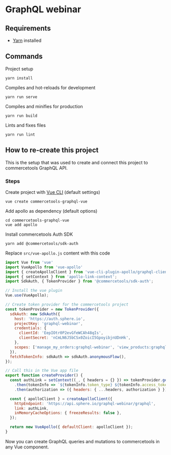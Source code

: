 # GraphQL webinar

## Requirements
- [Yarn](https://yarnpkg.com/en/) installed

## Commands

Project setup
```
yarn install
```

Compiles and hot-reloads for development
```
yarn run serve
```

Compiles and minifies for production
```
yarn run build
```

Lints and fixes files
```
yarn run lint
```

## How to re-create this project

This is the setup that was used to create and connect this project to commercetools GraphQL API.

### Steps
Create project with [Vue CLI](https://github.com/vuejs/vue-cli) (default settings)
```
vue create commercetools-graphql-vue
```

Add apollo as dependency (default options)
```
cd commercetools-graphql-vue
vue add apollo
```
Install commercetools Auth SDK
```
yarn add @commercetools/sdk-auth
```
Replace `src/vue-apollo.js` content with this code
```javascript
import Vue from 'vue'
import VueApollo from 'vue-apollo'
import { createApolloClient } from 'vue-cli-plugin-apollo/graphql-client'
import { setContext } from 'apollo-link-context';
import SdkAuth, { TokenProvider } from '@commercetools/sdk-auth';

// Install the vue plugin
Vue.use(VueApollo);

// Create token provider for the commercetools project
const tokenProvider = new TokenProvider({
  sdkAuth: new SdkAuth({
    host: 'https://auth.sphere.io',
    projectKey: 'graphql-webinar',
    credentials: {
      clientId: 'EepIOtr0P2evGfeWCAh48qIs',
      clientSecret: 'nCmLN6J5bCSx0ZoicI5GpoyibjnUDnHk',
    },
    scopes: ['manage_my_orders:graphql-webinar', 'view_products:graphql-webinar'],
  }),
  fetchTokenInfo: sdkAuth => sdkAuth.anonymousFlow(),
});

// Call this in the Vue app file
export function createProvider() {
  const authLink = setContext((_, { headers = {} }) => tokenProvider.getTokenInfo()
    .then(tokenInfo => `${tokenInfo.token_type} ${tokenInfo.access_token}`)
    .then(authorization => ({ headers: { ...headers, authorization } })));

  const { apolloClient } = createApolloClient({
    httpEndpoint: 'https://api.sphere.io/graphql-webinar/graphql',
    link: authLink,
    inMemoryCacheOptions: { freezeResults: false },
  });

  return new VueApollo({ defaultClient: apolloClient });
}
```

Now you can create GraphQL queries and mutations to commercetools in any Vue component. 
